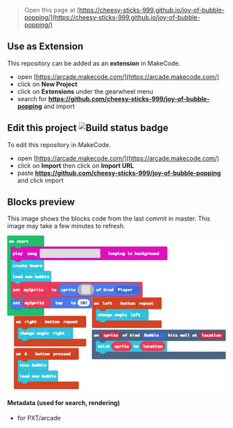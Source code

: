  


> Open this page at [https://cheesy-sticks-999.github.io/joy-of-bubble-popping/](https://cheesy-sticks-999.github.io/joy-of-bubble-popping/)

## Use as Extension

This repository can be added as an **extension** in MakeCode.

* open [https://arcade.makecode.com/](https://arcade.makecode.com/)
* click on **New Project**
* click on **Extensions** under the gearwheel menu
* search for **https://github.com/cheesy-sticks-999/joy-of-bubble-popping** and import

## Edit this project ![Build status badge](https://github.com/cheesy-sticks-999/joy-of-bubble-popping/workflows/MakeCode/badge.svg)

To edit this repository in MakeCode.

* open [https://arcade.makecode.com/](https://arcade.makecode.com/)
* click on **Import** then click on **Import URL**
* paste **https://github.com/cheesy-sticks-999/joy-of-bubble-popping** and click import

## Blocks preview

This image shows the blocks code from the last commit in master.
This image may take a few minutes to refresh.

![A rendered view of the blocks](https://github.com/cheesy-sticks-999/joy-of-bubble-popping/raw/master/.github/makecode/blocks.png)

#### Metadata (used for search, rendering)

* for PXT/arcade
<script src="https://makecode.com/gh-pages-embed.js"></script><script>makeCodeRender("{{ site.makecode.home_url }}", "{{ site.github.owner_name }}/{{ site.github.repository_name }}");</script>
